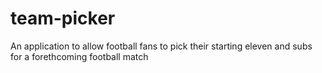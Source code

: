 # team-picker
An application to allow football fans to pick their starting eleven and subs for a forethcoming football match
